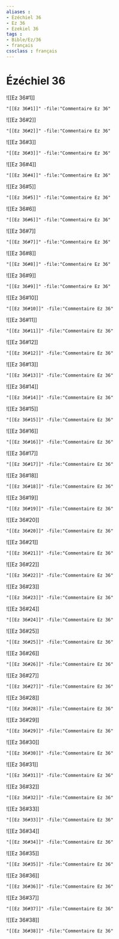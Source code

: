 ```yaml
---
aliases : 
- Ézéchiel 36
- Ez 36
- Ezekiel 36
tags : 
- Bible/Ez/36
- français
cssclass : français
---
```


# Ézéchiel 36

![[Ez 36#1]]

```query
"[[Ez 36#1]]" -file:"Commentaire Ez 36"
```

![[Ez 36#2]]

```query
"[[Ez 36#2]]" -file:"Commentaire Ez 36"
```

![[Ez 36#3]]

```query
"[[Ez 36#3]]" -file:"Commentaire Ez 36"
```

![[Ez 36#4]]

```query
"[[Ez 36#4]]" -file:"Commentaire Ez 36"
```

![[Ez 36#5]]

```query
"[[Ez 36#5]]" -file:"Commentaire Ez 36"
```

![[Ez 36#6]]

```query
"[[Ez 36#6]]" -file:"Commentaire Ez 36"
```

![[Ez 36#7]]

```query
"[[Ez 36#7]]" -file:"Commentaire Ez 36"
```

![[Ez 36#8]]

```query
"[[Ez 36#8]]" -file:"Commentaire Ez 36"
```

![[Ez 36#9]]

```query
"[[Ez 36#9]]" -file:"Commentaire Ez 36"
```

![[Ez 36#10]]

```query
"[[Ez 36#10]]" -file:"Commentaire Ez 36"
```

![[Ez 36#11]]

```query
"[[Ez 36#11]]" -file:"Commentaire Ez 36"
```

![[Ez 36#12]]

```query
"[[Ez 36#12]]" -file:"Commentaire Ez 36"
```

![[Ez 36#13]]

```query
"[[Ez 36#13]]" -file:"Commentaire Ez 36"
```

![[Ez 36#14]]

```query
"[[Ez 36#14]]" -file:"Commentaire Ez 36"
```

![[Ez 36#15]]

```query
"[[Ez 36#15]]" -file:"Commentaire Ez 36"
```

![[Ez 36#16]]

```query
"[[Ez 36#16]]" -file:"Commentaire Ez 36"
```

![[Ez 36#17]]

```query
"[[Ez 36#17]]" -file:"Commentaire Ez 36"
```

![[Ez 36#18]]

```query
"[[Ez 36#18]]" -file:"Commentaire Ez 36"
```

![[Ez 36#19]]

```query
"[[Ez 36#19]]" -file:"Commentaire Ez 36"
```

![[Ez 36#20]]

```query
"[[Ez 36#20]]" -file:"Commentaire Ez 36"
```

![[Ez 36#21]]

```query
"[[Ez 36#21]]" -file:"Commentaire Ez 36"
```

![[Ez 36#22]]

```query
"[[Ez 36#22]]" -file:"Commentaire Ez 36"
```

![[Ez 36#23]]

```query
"[[Ez 36#23]]" -file:"Commentaire Ez 36"
```

![[Ez 36#24]]

```query
"[[Ez 36#24]]" -file:"Commentaire Ez 36"
```

![[Ez 36#25]]

```query
"[[Ez 36#25]]" -file:"Commentaire Ez 36"
```

![[Ez 36#26]]

```query
"[[Ez 36#26]]" -file:"Commentaire Ez 36"
```

![[Ez 36#27]]

```query
"[[Ez 36#27]]" -file:"Commentaire Ez 36"
```

![[Ez 36#28]]

```query
"[[Ez 36#28]]" -file:"Commentaire Ez 36"
```

![[Ez 36#29]]

```query
"[[Ez 36#29]]" -file:"Commentaire Ez 36"
```

![[Ez 36#30]]

```query
"[[Ez 36#30]]" -file:"Commentaire Ez 36"
```

![[Ez 36#31]]

```query
"[[Ez 36#31]]" -file:"Commentaire Ez 36"
```

![[Ez 36#32]]

```query
"[[Ez 36#32]]" -file:"Commentaire Ez 36"
```

![[Ez 36#33]]

```query
"[[Ez 36#33]]" -file:"Commentaire Ez 36"
```

![[Ez 36#34]]

```query
"[[Ez 36#34]]" -file:"Commentaire Ez 36"
```

![[Ez 36#35]]

```query
"[[Ez 36#35]]" -file:"Commentaire Ez 36"
```

![[Ez 36#36]]

```query
"[[Ez 36#36]]" -file:"Commentaire Ez 36"
```

![[Ez 36#37]]

```query
"[[Ez 36#37]]" -file:"Commentaire Ez 36"
```

![[Ez 36#38]]

```query
"[[Ez 36#38]]" -file:"Commentaire Ez 36"
```

